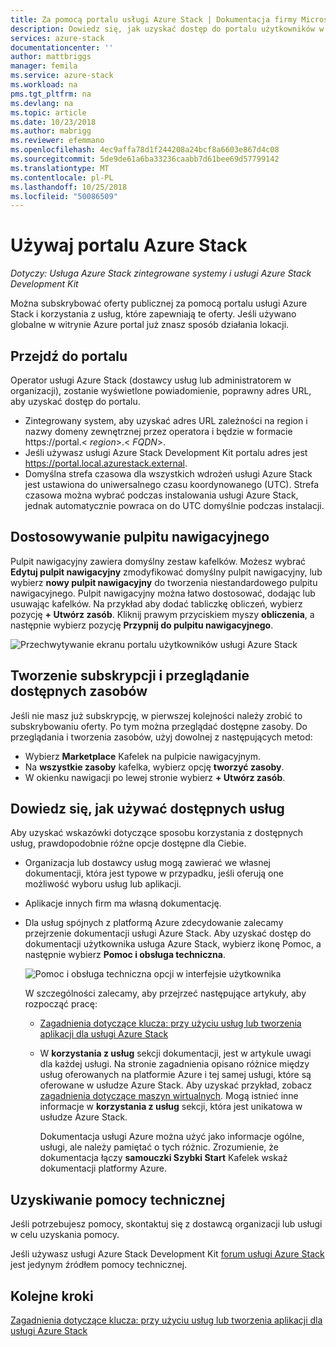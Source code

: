 ```yaml
---
title: Za pomocą portalu usługi Azure Stack | Dokumentacja firmy Microsoft
description: Dowiedz się, jak uzyskać dostęp do portalu użytkowników w usłudze Azure Stack.
services: azure-stack
documentationcenter: ''
author: mattbriggs
manager: femila
ms.service: azure-stack
ms.workload: na
pms.tgt_pltfrm: na
ms.devlang: na
ms.topic: article
ms.date: 10/23/2018
ms.author: mabrigg
ms.reviewer: efemmano
ms.openlocfilehash: 4ec9affa78d1f244208a24bcf8a6603e867d4c08
ms.sourcegitcommit: 5de9de61a6ba33236caabb7d61bee69d57799142
ms.translationtype: MT
ms.contentlocale: pl-PL
ms.lasthandoff: 10/25/2018
ms.locfileid: "50086509"
---
```

# <a name="use-the-azure-stack-portal"></a>Używaj portalu Azure Stack

*Dotyczy: Usługa Azure Stack zintegrowane systemy i usługi Azure Stack Development Kit*

Można subskrybować oferty publicznej za pomocą portalu usługi Azure Stack i korzystania z usług, które zapewniają te oferty. Jeśli używano globalne w witrynie Azure portal już znasz sposób działania lokacji.

## <a name="access-the-portal"></a>Przejdź do portalu

Operator usługi Azure Stack (dostawcy usług lub administratorem w organizacji), zostanie wyświetlone powiadomienie, poprawny adres URL, aby uzyskać dostęp do portalu.

- Zintegrowany system, aby uzyskać adres URL zależności na region i nazwy domeny zewnętrznej przez operatora i będzie w formacie https://portal.&lt; *region*&gt;.&lt; *FQDN*&gt;.
- Jeśli używasz usługi Azure Stack Development Kit portalu adres jest https://portal.local.azurestack.external.
- Domyślna strefa czasowa dla wszystkich wdrożeń usługi Azure Stack jest ustawiona do uniwersalnego czasu koordynowanego (UTC). Strefa czasowa można wybrać podczas instalowania usługi Azure Stack, jednak automatycznie powraca on do UTC domyślnie podczas instalacji.

## <a name="customize-the-dashboard"></a>Dostosowywanie pulpitu nawigacyjnego

Pulpit nawigacyjny zawiera domyślny zestaw kafelków. Możesz wybrać **Edytuj pulpit nawigacyjny** zmodyfikować domyślny pulpit nawigacyjny, lub wybierz **nowy pulpit nawigacyjny** do tworzenia niestandardowego pulpitu nawigacyjnego. Pulpit nawigacyjny można łatwo dostosować, dodając lub usuwając kafelków. Na przykład aby dodać tabliczkę obliczeń, wybierz pozycję **+ Utwórz zasób**. Kliknij prawym przyciskiem myszy **obliczenia**, a następnie wybierz pozycję **Przypnij do pulpitu nawigacyjnego**.

![Przechwytywanie ekranu portalu użytkowników usługi Azure Stack](media/azure-stack-use-portal/userportal.png)

## <a name="create-subscription-and-browse-available-resources"></a>Tworzenie subskrypcji i przeglądanie dostępnych zasobów

Jeśli nie masz już subskrypcję, w pierwszej kolejności należy zrobić to subskrybowaniu oferty. Po tym można przeglądać dostępne zasoby. Do przeglądania i tworzenia zasobów, użyj dowolnej z następujących metod:

- Wybierz **Marketplace** Kafelek na pulpicie nawigacyjnym.
- Na **wszystkie zasoby** kafelka, wybierz opcję **tworzyć zasoby**.
- W okienku nawigacji po lewej stronie wybierz **+ Utwórz zasób**.

## <a name="learn-how-to-use-available-services"></a>Dowiedz się, jak używać dostępnych usług

Aby uzyskać wskazówki dotyczące sposobu korzystania z dostępnych usług, prawdopodobnie różne opcje dostępne dla Ciebie.

- Organizacja lub dostawcy usług mogą zawierać we własnej dokumentacji, która jest typowe w przypadku, jeśli oferują one możliwość wyboru usług lub aplikacji.
- Aplikacje innych firm ma własną dokumentację.
- Dla usług spójnych z platformą Azure zdecydowanie zalecamy przejrzenie dokumentacji usługi Azure Stack. Aby uzyskać dostęp do dokumentacji użytkownika usługa Azure Stack, wybierz ikonę Pomoc, a następnie wybierz **Pomoc i obsługa techniczna**.

    ![Pomoc i obsługa techniczna opcji w interfejsie użytkownika](media/azure-stack-use-portal/HelpAndSupport.png)

    W szczególności zalecamy, aby przejrzeć następujące artykuły, aby rozpocząć pracę:

    - [Zagadnienia dotyczące klucza: przy użyciu usług lub tworzenia aplikacji dla usługi Azure Stack](azure-stack-considerations.md)
    - W **korzystania z usług** sekcji dokumentacji, jest w artykule uwagi dla każdej usługi. Na stronie zagadnienia opisano różnice między usług oferowanych na platformie Azure i tej samej usługi, które są oferowane w usłudze Azure Stack. Aby uzyskać przykład, zobacz [zagadnienia dotyczące maszyn wirtualnych](azure-stack-vm-considerations.md). Mogą istnieć inne informacje w **korzystania z usług** sekcji, która jest unikatowa w usłudze Azure Stack.

      Dokumentacja usługi Azure można użyć jako informacje ogólne, usługi, ale należy pamiętać o tych różnic. Zrozumienie, że dokumentacja łączy **samouczki Szybki Start** Kafelek wskaż dokumentacji platformy Azure.

## <a name="get-support"></a>Uzyskiwanie pomocy technicznej

Jeśli potrzebujesz pomocy, skontaktuj się z dostawcą organizacji lub usługi w celu uzyskania pomocy.

Jeśli używasz usługi Azure Stack Development Kit [forum usługi Azure Stack](https://social.msdn.microsoft.com/Forums/azure/home?forum=azurestack) jest jedynym źródłem pomocy technicznej.

## <a name="next-steps"></a>Kolejne kroki

[Zagadnienia dotyczące klucza: przy użyciu usług lub tworzenia aplikacji dla usługi Azure Stack](azure-stack-considerations.md)
